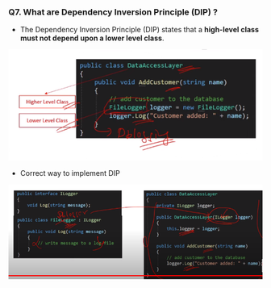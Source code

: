 ### Q7. What are Dependency Inversion Principle (DIP) ?

- The Dependency Inversion Principle (DIP) states
  that a **high-level class must not depend upon a
  lower level class**.

![image info](./images/DIP1.png)

- Correct way to implement DIP

![image info](./images/DIP2.png)
